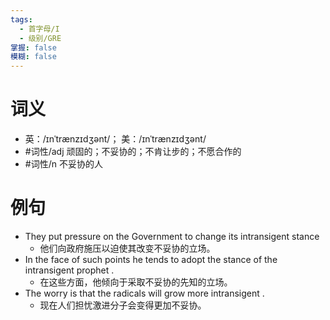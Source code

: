 ```yaml
---
tags:
  - 首字母/I
  - 级别/GRE
掌握: false
模糊: false
---
```

# 词义
- 英：/ɪnˈtrænzɪdʒənt/； 美：/ɪnˈtrænzɪdʒənt/
- #词性/adj  顽固的；不妥协的；不肯让步的；不愿合作的
- #词性/n  不妥协的人
# 例句
- They put pressure on the Government to change its intransigent stance
	- 他们向政府施压以迫使其改变不妥协的立场。
- In the face of such points he tends to adopt the stance of the intransigent prophet .
	- 在这些方面，他倾向于采取不妥协的先知的立场。
- The worry is that the radicals will grow more intransigent .
	- 现在人们担忧激进分子会变得更加不妥协。
